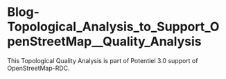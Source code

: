 # Blog-Topological_Analysis_to_Support_OpenStreetMap__Quality_Analysis
This Topological Quality Analysis is part of Potentiel 3.0 support of OpenStreetMap-RDC.
